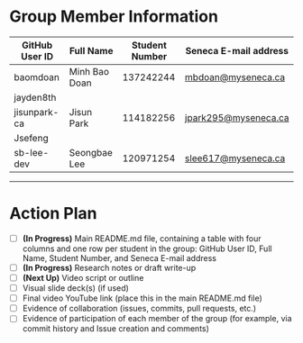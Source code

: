 # Group Member Information
| GitHub User ID | Full Name | Student Number | Seneca E-mail address |
|---------|--------|-------------|-------------|
|baomdoan|Minh Bao Doan|137242244|mbdoan@myseneca.ca|
|jayden8th||||
|jisunpark-ca|Jisun Park|114182256|jpark295@myseneca.ca|
|Jsefeng||||
|sb-lee-dev|Seongbae Lee|120971254|slee617@myseneca.ca|

---

# Action Plan
- [ ]  **(In Progress)** Main README.md file, containing a table with four columns and one row per student in the group:
GitHub User ID, Full Name, Student Number, and Seneca E-mail address
- [ ] **(In Progress)** Research notes or draft write-up
- [ ] **(Next Up)** Video script or outline
- [ ] Visual slide deck(s) (if used)
- [ ] Final video YouTube link (place this in the main README.md file)
- [ ] Evidence of collaboration (issues, commits, pull requests, etc.)
- [ ] Evidence of participation of each member of the group (for example, via commit history and Issue creation and comments)
